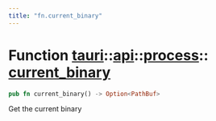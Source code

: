 ```yaml
---
title: "fn.current_binary"
---
```


# Function [tauri](/docs/api/rust/tauri/../../index.html)::​[api](/docs/api/rust/tauri/../index.html)::​[process](/docs/api/rust/tauri/index.html)::​[current_binary](/docs/api/rust/tauri/)

```rs
pub fn current_binary() -> Option<PathBuf>
```

Get the current binary
